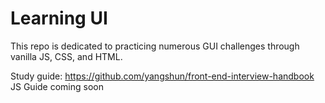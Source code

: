 # Learning UI

This repo is dedicated to practicing numerous GUI challenges through vanilla JS, CSS, and HTML.

Study guide: https://github.com/yangshun/front-end-interview-handbook
JS Guide coming soon
